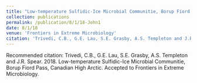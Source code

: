 ```yaml
---
title: "Low-temperature Sulfidic-Ice Microbial Communitie, Borup Fiord Pass, Canadian High Arctic"
collection: publications
permalink: /publication/8/1/18-John1
date: 8/1/18
venue: 'Frontiers in Extreme Microbiology'
citation: 'Trivedi, C.B., G.E. Lau, S.E. Grasby, A.S. Templeton and J.R. Spear.  2018.  Low-temperature Sulfidic-Ice Microbial Communitie, Borup Fiord Pass, Canadian High Arctic.  Accepted to Frontiers in Extreme Microbiology.'
---
```

Recommended citation: Trivedi, C.B., G.E. Lau, S.E. Grasby, A.S. Templeton and J.R. Spear.  2018.  Low-temperature Sulfidic-Ice Microbial Communitie, Borup Fiord Pass, Canadian High Arctic.  Accepted to Frontiers in Extreme Microbiology.